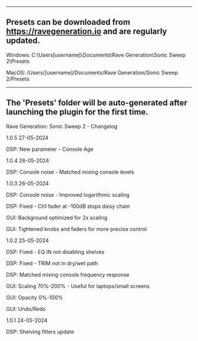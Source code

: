 ------------------------------------------------------------------------------------
Presets can be downloaded from https://ravegeneration.io and are regularly updated.
------------------------------------------------------------------------------------

Windows:
C:\Users\[username]\Documents\Rave Generation\Sonic Sweep 2\Presets

MacOS:
/Users/[username]/Documents/Rave Generation/Sonic Sweep 2/Presets

-------------------------------------------------------------------------------------------
The 'Presets' folder will be auto-generated after launching the plugin for the first time.
-------------------------------------------------------------------------------------------

Rave Generation: Sonic Sweep 2 - Changelog

1.0.5 
27-05-2024

DSP: New parameter - Console Age


1.0.4 
26-05-2024

DSP: Console noise - Matched mixing console levels


1.0.3 
26-05-2024

DSP: Console noise - Improved logarithmic scaling

DSP: Fixed - Ch1 fader at -100dB stops daisy chain

GUI: Background optimized for 2x scaling

GUI: Tightened knobs and faders for more precise control


1.0.2 
25-05-2024

DSP: Fixed - EQ IN not disabling shelves

DSP: Fixed - TRIM not in dry/wet path

DSP: Matched mixing console frequency response

GUI: Scaling 70%-200% - Useful for laptops/small screens

GUI: Opacity 0%-100%

GUI: Undo/Redo


1.0.1 
24-05-2024

DSP: Shelving filters update
